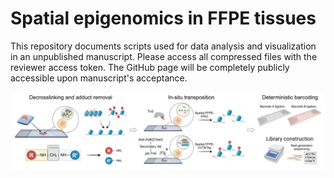 # Spatial epigenomics in FFPE tissues
This repository documents scripts used for data analysis and visualization in an unpublished manuscript. Please access all compressed files with the reviewer access token. The GitHub page will be completely publicly accessible upon manuscript's acceptance.

![schematic](https://github.com/HaikuoLi/spatial_epigenome_FFPE/blob/main/workflow.jpeg)
